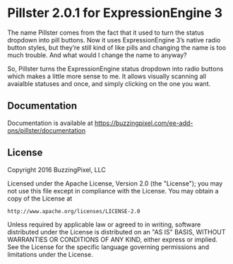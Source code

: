 # Pillster 2.0.1 for ExpressionEngine 3

The name Pillster comes from the fact that it used to turn the status dropdown into pill buttons. Now it uses ExpressionEngine 3’s native radio button styles, but they’re still kind of like pills and changing the name is too much trouble. And what would I change the name to anyway?

So, Pillster turns the ExpressionEngine status dropdown into radio buttons which makes a little more sense to me. It allows visually scanning all avaialble statuses and once, and simply clicking on the one you want.

## Documentation

Documentation is available at https://buzzingpixel.com/ee-add-ons/pillster/documentation

## License

Copyright 2016 BuzzingPixel, LLC

Licensed under the Apache License, Version 2.0 (the "License");
you may not use this file except in compliance with the License.
You may obtain a copy of the License at

	http://www.apache.org/licenses/LICENSE-2.0

Unless required by applicable law or agreed to in writing, software
distributed under the License is distributed on an "AS IS" BASIS,
WITHOUT WARRANTIES OR CONDITIONS OF ANY KIND, either express or implied.
See the License for the specific language governing permissions and
limitations under the License.
